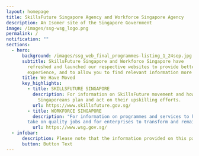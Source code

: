 ```yaml
---
layout: homepage
title: SkillsFuture Singapore Agency and Workforce Singapore Agency
description: An Isomer site of the Singapore Government
image: /images/ssg-wsg_logo.png
permalink: /
notification: ""
sections:
  - hero:
      background: /images/ssg_web_final_programmes-listing_1_24sep.jpg
      subtitle: SkillsFuture Singapore and Workforce Singapore have
        refreshed and launched our respective websites to provide better user
        experience, and to allow you to find relevant information more readily. 
      title: We Have Moved
      key_highlights:
        - title: SKILLSFUTURE SINGAPORE
          description: For information on SkillsFuture movement and how it helps
            Singaporeans plan and act on their upskilling efforts.
          url: https://www.skillsfuture.gov.sg/
        - title: WORKFORCE SINGAPORE
          description: "For information on programmes and services to help Singaporeans
        take on quality jobs and for enterprises to transform and remain competitive."
          url: https://www.wsg.gov.sg/
  - infobar:
      description: Please note that the information provided on this page will be effective from 1 April 2023.
      button: Button Text
---
```

